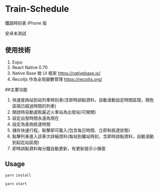 # Train-Schedule

鐵路時刻表 iPhone 版

安卓未測試

## 使用技術

1. Expo
2. React Native 0.70
3. Native Base 做 UI 框架 https://nativebase.io/
4. Recoiljs 作為全局變數管理 https://recoiljs.org/

##主要功能

1. 快速查詢站到站列車時刻表(含即時誤點資料，自動滾動設定時間區間，顏色區隔已超過時間的列車)
2. 開啟時自動選取最近火車站為出發站(可開關)
3. 設定出發時間永遠為現在
4. 設定為查詢抵達時間
5. 儲存快速行程，點擊即可載入(包含每日時間、立即和抵達狀態)
6. 點擊列車進入該車次詳細資料(每站到離站時刻，含即時誤點資料，自動滾動到起訖站區間)
7. 即時誤點資料每分鐘自動更新，有更新提示小彈窗

## Usage

```sh
yarn install

yarn start
```
